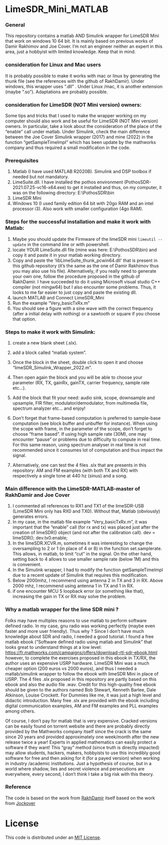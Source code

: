 # LimeSDR_Mini_MATLAB
 
### General
This repository contains a matlab AND Simulink wrapper for LimeSDR Mini that work on windows 10 64 bit. It is mainly based on previous works of Damir Rakhimov and Joe Cover. I’m not an engineer neither an expert in this area, just a hobbyist with limited knowledge. Keep that in mind.
 
### consideration for Linux and Mac users 
It is probably possible to make it works with mac or linux by generating the thunk file (see the references with the github of RakhDamir). 
Under windows, this wrapper uses “.dll” . Under Linux /mac, it is another extension (maybe “.so”). Adaptations are probably possible.


### consideration for LimeSDR (NOT Mini version) owners:
Some tips and tricks that I used to make the wrapper working on my computer should also work and be useful for LimeSDR (NOT Mini version) owners. In particular, take a look about the consideration of the place of the “enable” call under matlab. Under Simulink, check the main difference between the Joe Cover Simulink wrapper (2017) and mine (2022) in the function “getSampleTimeImpl” which has been update by the mathworks company and thus required a small modification in the code. 

### Prerequisites
 
1. Matlab (I have used MATLAB R2020B). Simulink and DSP toolbox if needed but not mandatory.
2. LimeSuite.dll. I have installed the pothos environment (PothosSDR-2021.07.25-vc16-x64.exe) to get it installed and thus, on my computer, it was on the following directory: E:\PothosSDR\bin
3. LimeSDR Mini
4. Windows 10 (I used family edition 64 bit with 20go RAM and an intel processor i3). Also work with smaller configuration (4go RAM).
 
### Steps for the successful installation and make it work with Matlab:
 
1. Maybe you should update the Firmware of the limeSDR mini `limeutil --update` in the command line or with powershell.
2. locate YOUR LimeSuite.dll file (mine was here: E:\PothosSDR\bin) and copy it and paste it in your matlab working directory. 
3. Copy and paste the 'libLimeSuite_thunk_pcwin64.dll' that is present in this github repository (it’s the same as the one of Damir Rakhimov thus you may also use his file). Alternatively, if you really need to generate your own one, follow the procedure proposed in the github of RakhDamir. I have succeeded to do it using Microsoft visual studio C++ compiler (not mingw64) but I also encounter some problems. Thus, it looks to me far easier to just copy and paste the existing dll.
3. launch MATLAB and Connect LimeSDR_Mini
4. Run the example “Very_basicTxRx.m”
5. You should see a figure with a sine wave with the correct frequency (after a initial delay with nothing) or a sawtooth or square if you choose that option.

### Steps to make it work with Simulink:

1.	create a new blank sheet (.slx).
2.	 add a block called “matlab system”. 
3.	Once the block in the sheet, double click to open it and choose “limeSDR_Simulink_Wrapper_2022.m”.
4.	Then open again the block and you will be able to choose your parameter (RX, TX, gainRx, gainTX, carrier frequency, sample rate etc…).
5.	Add the block that fit your need: audio sink, scope, downsample and upsample, FIR filter, modulator/demodulator, from multimedia file, spectrum analyzer etc… and enjoy!
6.	Don’t forget that frame-based computation is preferred to sample-base computation (see block buffer and unbuffer for instance). When using the scope with frame, in the parameter of the scope, don’t forget to choose “frame based”. If using high sample rate (30M), one may encounter “pause” or problems due to difficulty to compute in real time. For this same reason, using spectrum analyser in real time is not recommended since it consumes lot of computation and thus impact the signal.

7.	Alternatively, one can test the 4 files .slx that are presents in this repository: AM and FM examples (with both TX and RX) with respectively a single tone at 440 hz (sinus) and a song.

 
### Main difference with the LimeSDR-MATLAB-master of RakhDamir and Joe Cover
1. I commented all references to RX1 and TX1 of the limeSDR-USB (LimeSDR Mini only has RX0 and TX0). Without that, Matlab (obviously) generates errors.
2. In my case, in the matlab file example “Very_basicTxRx.m”, it was important that the “enable” call (for rx and tx) was placed just after the creation of limeSDR() object (and not after the calibration call).
dev = limeSDR(); 
dev.tx0.enable;
3. In the limeSDR.XCVR.m, sometimes it was interesting to change the oversampling to 2 or 1 (in place of 4 or 8) in the function set.samplerate. This allows, in matlab, to limit “cut” in the signal. On the other hand, setting back to 4 allows to use smaller sample rate (below 1M) and this is convenient.
4. In the Simulink wrapper, I had to modify the function getSampleTimeImpl due to a recent update of Simulink that requires this modification.
5. Below 2000mhz, I recommend using antenna 2 in TX and 3 in RX. Above 2000 mhz, I recommend using antenna 1 in TX and 1 in RX.
6. if one encounter MCU 5 loopback error (or something like that), increasing the gain in TX or RX may solve the problem.


### Why a matlab wrapper for the lime SDR mini ?
Folks may have multiples reasons to use matlab to perform software defined radio. In my case, gnu radio was working perfectly (maybe even faster and more user friendly). Thus why ? Since I don’t have much knowledge about SDR and radio, I needed a good tutorial. I found a free matlab ebook (“Software defined radio using matlab and Simulink” that looks great to understand things at a low level:
https://fr.mathworks.com/campaigns/offers/download-rtl-sdr-ebook.html
however, to complete the exercises proposed in this ebook in TX/RX, the author uses an expensive USRP hardware. LimeSDR Mini was a much cheaper option (200 euros vs 2000 euros), and thus I needed a matlab/simulink wrapper to follow the ebook with limeSDR Mini in place of USRP. The 4 files .slx proposed in this repository are partly based on this ebook and also the audio file .wav. Credit for this high-quality free ebook should be given to the authors named Bob Stewart, Kenneth Barlee, Dale Atkinson, Louise Crockett. For Dummies like me, it was just a high level and didactic introduction. Many free .slx are provided with the ebook including digital communication examples, AM and FM examples and PLL examples among others.

Of course, I don’t pay for matlab that is very expensive. Cracked versions can be easily found on torrent website and there are probably directly provided by the Mathworks company itself since the crack is the same since 20 years and provided approximately one week/month after the new release twice a year! Experts in applied mathematics can easily protect a software if they want! This “gray” method (since truth is directly impacted) may allow students, hackers, makers, hobbyists to use this incredibly good software for free and then asking for it (for a payed version) when working in industry /academic institutions. Just a hypothesis of course, but in a world where shadow, lies and secret violence and persecutions are everywhere, every second, I don’t think I take a big risk with this theory.

### Reference
The code is based on the work from [RakhDamir](https://github.com/RakhDamir/LimeSDR-Matlab)
itself based on the work from [Jockover](https://github.com/jocover/Simulink-MATLAB-LimeSDR)


 
# License #
This code is distributed under an [MIT License](LICENSE.MIT).

